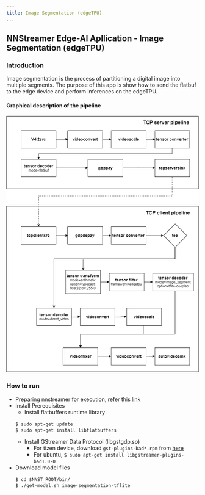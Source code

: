```yaml
---
title: Image Segmentation (edgeTPU)
...
```


## NNStreamer Edge-AI Apllication - Image Segmentation (edgeTPU)
### Introduction
Image segmentation is the process of partitioning a digital image into multiple segments.
The purpose of this app is show how to send the flatbuf to the edge device and perform inferences on the edgeTPU.
#### Graphical description of the pipeline
![pipeline-img](./img-seg-flatbuf-edgetpu-pipeline.png)

### How to run
 * Preparing nnstreamer for execution, refer this [link](https://github.com/nnstreamer/nnstreamer/wiki/usage-examples-screenshots#preparing-nnstreamer-for-execution)
 * Install Prerequisites
   *  Install flatbuffers runtime library
   ```
   $ sudo apt-get update
   $ sudo apt-get install libflatbuffers
   ```
   * Install GStreamer Data Protocol (libgstgdp.so)
     * For tizen device, download `gst-plugins-bad*.rpm` from [here](http://download.tizen.org/releases/daily/tizen/unified/latest/repos/standard/packages/)
     * For ubuntu, `$ sudo apt-get install libgstreamer-plugins-bad1.0-0`
 * Download model files
    ```
    $ cd $NNST_ROOT/bin/
    $ ./get-model.sh image-segmentation-tflite
    ```
